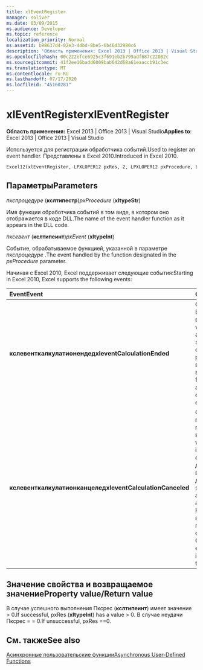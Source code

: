 ```yaml
---
title: xlEventRegister
manager: soliver
ms.date: 03/09/2015
ms.audience: Developer
ms.topic: reference
localization_priority: Normal
ms.assetid: b98637d4-02e3-4dbd-8be5-6b46d32980c6
description: 'Область применения: Excel 2013 | Office 2013 | Visual Studio'
ms.openlocfilehash: 00c222efce6925c3f691eb2b799adf687c22082c
ms.sourcegitcommit: 41f2ee16badd6009bab642d68a61eaaccb91c3ec
ms.translationtype: MT
ms.contentlocale: ru-RU
ms.lasthandoff: 07/17/2020
ms.locfileid: "45160281"
---
```

# <a name="xleventregister"></a><span data-ttu-id="0e375-103">xlEventRegister</span><span class="sxs-lookup"><span data-stu-id="0e375-103">xlEventRegister</span></span>

 <span data-ttu-id="0e375-104">**Область применения:** Excel 2013 | Office 2013 | Visual Studio</span><span class="sxs-lookup"><span data-stu-id="0e375-104">**Applies to**: Excel 2013 | Office 2013 | Visual Studio</span></span> 
  
<span data-ttu-id="0e375-105">Используется для регистрации обработчика событий.</span><span class="sxs-lookup"><span data-stu-id="0e375-105">Used to register an event handler.</span></span> <span data-ttu-id="0e375-106">Представлены в Excel 2010.</span><span class="sxs-lookup"><span data-stu-id="0e375-106">Introduced in Excel 2010.</span></span>
  
```vb
Excel12(xlEventRegister, LPXLOPER12 pxRes, 2, LPXLOPER12 pxProcedure, LPXLOPER12 pxEvent);
```

## <a name="parameters"></a><span data-ttu-id="0e375-107">Параметры</span><span class="sxs-lookup"><span data-stu-id="0e375-107">Parameters</span></span>

 <span data-ttu-id="0e375-108">_пкспроцедуре_ (**кслтипестр**)</span><span class="sxs-lookup"><span data-stu-id="0e375-108">_pxProcedure_ (**xltypeStr**)</span></span>
  
<span data-ttu-id="0e375-109">Имя функции обработчика событий в том виде, в котором оно отображается в коде DLL.</span><span class="sxs-lookup"><span data-stu-id="0e375-109">The name of the event handler function as it appears in the DLL code.</span></span>
  
 <span data-ttu-id="0e375-110">_пксевент_ (**кслтипеинт**)</span><span class="sxs-lookup"><span data-stu-id="0e375-110">_pxEvent_ (**xltypeInt**)</span></span>
  
<span data-ttu-id="0e375-111">Событие, обрабатываемое функцией, указанной в параметре _пкспроцедуре_ .</span><span class="sxs-lookup"><span data-stu-id="0e375-111">The event handled by the function designated in the  _pxProcedure_ parameter.</span></span> 
  
<span data-ttu-id="0e375-112">Начиная с Excel 2010, Excel поддерживает следующие события:</span><span class="sxs-lookup"><span data-stu-id="0e375-112">Starting in Excel 2010, Excel supports the following events:</span></span>
  
|<span data-ttu-id="0e375-113">**Event**</span><span class="sxs-lookup"><span data-stu-id="0e375-113">**Event**</span></span>|<span data-ttu-id="0e375-114">**Описание**</span><span class="sxs-lookup"><span data-stu-id="0e375-114">**Description**</span></span>|
|:-----|:-----|
|<span data-ttu-id="0e375-115">**кслевенткалкулатионендед**</span><span class="sxs-lookup"><span data-stu-id="0e375-115">**xleventCalculationEnded**</span></span> <br/> |<span data-ttu-id="0e375-116">Создается, когда Excel завершает вычисление.</span><span class="sxs-lookup"><span data-stu-id="0e375-116">Raised when Excel completes a calculation.</span></span> <span data-ttu-id="0e375-117">После этого события можно освобождать ресурсы, выделенные в ходе вычисления.</span><span class="sxs-lookup"><span data-stu-id="0e375-117">You can free any resources allocated during the calculation after this event.</span></span>  <br/> |
|<span data-ttu-id="0e375-118">**кслевенткалкулатионканцелед**</span><span class="sxs-lookup"><span data-stu-id="0e375-118">**xleventCalculationCanceled**</span></span> <br/> |<span data-ttu-id="0e375-119">Создается, когда пользователь прерывает вычисление.</span><span class="sxs-lookup"><span data-stu-id="0e375-119">Raised when the user interrupts the calculation.</span></span> <span data-ttu-id="0e375-120">XLL должен остановить все асинхронные действия.</span><span class="sxs-lookup"><span data-stu-id="0e375-120">The XLL should stop any asynchronous activities.</span></span> <span data-ttu-id="0e375-121">Событие Калкулатионендед вызывается сразу после этого события.</span><span class="sxs-lookup"><span data-stu-id="0e375-121">The CalculationEnded event is raised immediately following this event.</span></span>  <br/> |
   
## <a name="property-valuereturn-value"></a><span data-ttu-id="0e375-122">Значение свойства и возвращаемое значение</span><span class="sxs-lookup"><span data-stu-id="0e375-122">Property value/Return value</span></span>

<span data-ttu-id="0e375-123">В случае успешного выполнения Пксрес (**кслтипеинт**) имеет значение > 0.</span><span class="sxs-lookup"><span data-stu-id="0e375-123">If successful, pxRes (**xltypeInt**) has a value > 0.</span></span> <span data-ttu-id="0e375-124">В случае неудачи Пксрес = = 0.</span><span class="sxs-lookup"><span data-stu-id="0e375-124">If unsuccessful, pxRes ==0.</span></span>
  
## <a name="see-also"></a><span data-ttu-id="0e375-125">См. также</span><span class="sxs-lookup"><span data-stu-id="0e375-125">See also</span></span>



[<span data-ttu-id="0e375-126">Асинхронные пользовательские функции</span><span class="sxs-lookup"><span data-stu-id="0e375-126">Asynchronous User-Defined Functions</span></span>](asynchronous-user-defined-functions.md)

